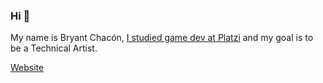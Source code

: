### Hi 👋

My name is Bryant Chacón, [I studied game dev at Platzi](https://platzi.com/p/bryantchacon/) and my goal is to be a Technical Artist.

[Website](https://www.bryantchacon.com/)

